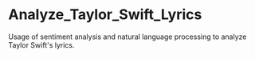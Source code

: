 # Analyze_Taylor_Swift_Lyrics
Usage of sentiment analysis and natural language processing to analyze Taylor Swift's lyrics.
